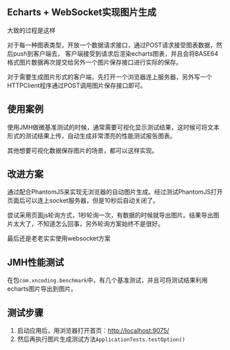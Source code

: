 ## Echarts + WebSocket实现图片生成

大致的过程是这样

对于每一种图表类型，开放一个数据请求接口，通过POST请求接受图表数据，然后push到客户端去，
客户端接受到请求后渲染echarts图表，并且会将BASE64格式图片数据再次提交给另外一个图片保存接口进行实际的保存。

对于需要生成图片形式的客户端，先打开一个浏览器连上服务器，另外写一个HTTPClient程序通过POST调用图片保存接口即可。

## 使用案例

使用JMH做微基准测试的时候，通常需要可视化显示测试结果，这时候可将文本形式的测试结果上传，自动生成非常漂亮的性能测试报告图表。

其他想要可视化数据保存图片的场景，都可以这样实现。

## 改进方案

通过配合PhantomJS来实现无浏览器的自动图片生成。经过测试PhantomJS打开页面后可以连上socket服务器，但是10秒后自动关闭了。

尝试采用页面js轮询方式，1秒轮询一次，有数据的时候就导出图片。结果导出图片太大了，不知道怎么回事，另外轮询方案始终不是很好。

最后还是老老实实使用websocket方案

## JMH性能测试

在包`com.xncoding.benchmark`中，有几个基准测试，并且可将测试结果利用echarts图片导出到图片。

## 测试步骤

1. 启动应用后，用浏览器打开首页：<http://localhost:9075/>
2. 然后再执行图片生成测试方法`ApplicationTests.testOption()`

